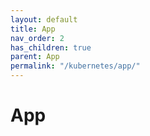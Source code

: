 ```yaml
---
layout: default
title: App
nav_order: 2
has_children: true
parent: App
permalink: "/kubernetes/app/"
---
```


# App
